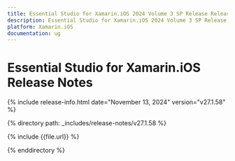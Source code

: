 ```yaml
---
title: Essential Studio for Xamarin.iOS 2024 Volume 3 SP Release Release Notes  
description: Essential Studio for Xamarin.iOS 2024 Volume 3 SP Release Release Notes  
platform: Xamarin.iOS
documentation: ug
---
```


# Essential Studio for Xamarin.iOS  Release Notes  

{% include release-info.html date="November 13, 2024"  version="v27.1.58" %} 

{% directory path: _includes/release-notes/v27.1.58 %}

{% include {{file.url}} %}

{% enddirectory %}